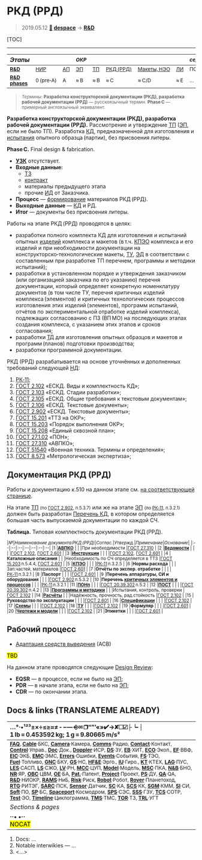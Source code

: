 # РКД (РРД)
> 2019.05.12 **[🚀](../index/index.md) [despace](index.md)** → **[R&D](rnd.md)**

[TOC]

---

|*Этапы*||| <small>*ОКР*</small> ||||| <small>*серийное пр‑во:*</small> ||
|:--|:--|:--|:--|:--|:--|:--|:--|:--|:--|
|<small>**[R&D](rnd.md)**</small>  | <small>[НИР](rnd_0.md)</small>  | <small>[АП](rnd_ap.md)</small>  | <small>[ЭП](rnd_ep.md)</small>  | <small>[ТП](rnd_tp.md)</small>  | <small>[РКД (РРД)](rnd_rkd.md)</small>  | <small>[Макеты, НЭО](rnd_neo.md)</small>  | <small>[ЛИ](rnd_e.md)</small>  | <small>ПСП → СП → ПЭ</small>  | <small>Вывод</small>  |
|<small>**[R&D phases](rnd.md)**</small>  | <small>0 (pre‑A)</small> | <small>A</small> | <small>≈ B</small> | <small>≈ B</small> | <small>≈ C</small> | <small>≈ C/D</small> | <small>≈ E</small> | <small>…</small> | <small>F</small> |

> <small>*Термины:* **Разработка конструкторской документации (РКД), разработка рабочей документации (РРД)** — русскоязычный термин. **Phase C** — примерный англоязычный эквивалент.</small>

**Разработка конструкторской документации (РКД), разработка рабочей документации (РРД).** Рассмотрение и утверждение [ТП](rnd_tp.md) ([ЭП](rnd_ep.md), если не было ТП). Разработка [КД](doc.md), предназначенной для изготовления и [испытания](test.md) опытного образца (партии), без присвоения литеры.

**Phase C.** Final design & fabrication.

   - **[УЗК](cml.md)** отсутствует.
   - **Входные данные:**
      - [ТЗ](tor.md)
      - [контракт](contract.md)
      - материалы предыдущего этапа
      - прочие [ИД](init_data.md) от Заказчика.
   - **Процесс** — [формирование](dont_panic.md#Словоблудие) материалов РКД (РРД).
   - **Выходные данные** — [КД](doc.md) и РД.
   - **Итог** — документы без присвоения литеры.

Работы на этапе РКД (РРД) проводятся в целях:

   - разработки полного комплекта КД для изготовления и испытаний опытных [изделий](unit.md) комплекса и макетов (в т.ч. [КПЭО](ctpr.md) комплекса и его изделий и при необходимости документации на конструкторско‑технологические макеты, [ТУ](specification.md), [ЭД](doc.md) в соответствии с составленным при разработке ТП перечнем, программы и методики испытаний);
   - разработки в установленном порядке и утверждения заказчиком (или организацией заказчика по его указанию) перечня документации, который определяет конкретную номенклатуру документов (в том числе ТУ, перечня критичных изделий комплекса (элементов) и критичных технологических процессов изготовления этих изделий (элементов), программ испытаний, отчётов по экспериментальной отработке изделий комплекса), подлежащих согласованию с ПЗ (ВП МО) на последующих этапах создания комплекса, с указанием этих этапов и сроков согласования;
   - разработки [ТД](doc.md) для изготовления опытных образцов и макетов и программ (планов) подготовки производства;
   - разработки программной документации.

РКД (РРД) разрабатывается на основе уточнённых и дополненных требований следующей [НД](doc.md):

   1. [РК‑11](const_rk11.md);
   1. [ГОСТ 2.102](гост_2_102.md) «ЕСКД. Виды и комплектность КД»;
   1. [ГОСТ 2.103](гост_2_103.md) «ЕСКД. Стадии разработки»;
   1. [ГОСТ 2.105](гост_2_105.md) «ЕСКД. Общие требования к текстовым документам»;
   1. [ГОСТ 2.106](гост_2_106.md) «ЕСКД. Текстовые документы»;
   1. [ГОСТ 2.902](гост_2_902.md) «ЕСКД. Текстовые документы»;
   1. [ГОСТ 15.201](гост_15_201.md) «ТТЗ на ОКР»;
   1. [ГОСТ 15.203](гост_15_203.md) «Порядок выполнения ОКР»;
   1. [ГОСТ 15.208](гост_15_208.md) «Единый сквозной план»;
   1. [ГОСТ 27.1.02](гост_27_1_02.md) «ПОН»;
   1. [ГОСТ 27.310](гост_27_310.md) «АВПКО»;
   1. [ГОСТ 51540](гост_51540.md) «Военная техника. Термины и определения»;
   1. [ГОСТ 8.573](гост_8_573.md) «Метрологическая экспертиза»;



<p style="page-break-after:always"> </p>

## Документация РКД (РРД)
Работы и документацию к.510 на данном этапе см. [на соответствующей странице](zz_lav.md).

На этапе [ТП](rnd_tp.md) <small>(по [ГОСТ 2.902](гост_2_902.md), п.5.3.7)</small> или же на этапе [ЭП](rnd_ep.md) <small>(по [РК‑11](const_rk11.md), п.3.2.1)</small> должен быть разработан [Перечень КД](list_ddoc.md), в котором определяется большая часть выпускаемой документации по каждой СЧ.

**Таблица.** Типовая комплектность документации РКД (РРД).

<small>

|*№*|*Наименование документа РКД (РРД)*|*Соглас.*|*Утвержд.*|*Примечание*|*Основание*|
|:--|:--|:--|:--|:--|:--|:--|
|1  |**[АВПКО](fmenca.md)**  |  |  |При необходимости  |[ГОСТ 27.310](гост_27_310.md)  |
|2  |**[Ведомости](liod.md)**  |  |  |  |[ГОСТ 2.102](гост_2_102.md), [ГОСТ 2.601](гост_2_601.md)  |
|3  |**[Инструкции](инструкции.md)**  |  |  |  |[ГОСТ 2.102](гост_2_102.md), [ГОСТ 2.601](гост_2_601.md)  |
|4  |**Каталожные описания**  |  |  |Необходимость по СЧ определяется в ТТЗ  |[ГОСТ 15.203](гост_15_203.md) п.5.4.4, [ГОСТ 2.601](гост_2_601.md)  |
|5  |**[КПЭО](ctpr.md)**  |  |  |  |[РК‑11](const_rk11.md) п.3.2.5  |
|6  |**Нормы расхода**  |  |  |Зап.частей, материалов  |[ГОСТ 2.601](гост_2_601.md)  |
|7  |**Отчёты по экспер. отработке**  |  |  |  |[РК‑11](const_rk11.md) п.3.2.1  |
|8  |**Паспорт**  |  |  |  |[ГОСТ 2.601](гост_2_601.md)  |
|9  |**Перечень аппаратуры, СИ и оборудования**  |  |  |  |[ГОСТ 2.902](гост_2_902.md) п.5.3.2  |
|10  |**Перечень [критичных элементов и процессов](sens_elem.md)**  |  |  |  |[РК‑11](const_rk11.md) п.3.2.1  |
|11  |**[ПОНп](rams.md)**  |  |  |  |[ГОСТ 20.39.302](гост_20_39_302.md) п.5.2  |
|12  |**[ПОСТ](rams.md)**  |  |  |  |[ГОСТ 20.39.302](гост_20_39_302.md) п.4.2  |
|13  |**[Программы и методики](pmot.md)**  |  |  |Испытания, контроль, проверки  |[ГОСТ 2.102](гост_2_102.md)  |
|14  |**[Расчёты](calc.md)**  |  |  |Надёжность, прочность, рад.стойкость  |[ГОСТ 2.102](гост_2_102.md)  |
|15  |**Руководство по эксплуатации**  |  |  |  |[ГОСТ 2.601](гост_2_601.md)  |
|16  |**[Спецификации](specification.md)**  |  |  |  |[ГОСТ 2.102](гост_2_102.md)  |
|17  |**[Схемы](doc.md)**  |  |  |  |[ГОСТ 2.102](гост_2_102.md)  |
|18  |**[ТУ](specification.md)**  |  |  |  |[ГОСТ 2.102](гост_2_102.md)  |
|19  |**Формуляр**  |  |  |  |[ГОСТ 2.601](гост_2_601.md)  |
|20  |**[Чертежи и модели](draft_model.md)**  |  |  |  |[ГОСТ 2.102](гост_2_102.md)  |
|21  |**Этикетки**  |  |  |  |[ГОСТ 2.601](гост_2_601.md)  |

</small>



## Рабочий процесс
   - [Адаптация средств выведения](асв.md) (АСВ)

<mark>TBD</mark>

На данном этапе проводятся следующие [Design Review](design_review.md):

   - **EQSR** — в процессе, если не было на [ЭП](rnd_ep.md);
   - **PDR** — в начале этапа, если не было на [ЭП](rnd_ep.md);
   - **CDR** — по окончании этапа.



<p style="page-break-after:always"> </p>

## Docs & links (TRANSLATEME ALREADY)
|…°·•¹²³±×÷≤≥≈≠ ‑ −— ⎆✉ ❐“”’«»✔→✘☐☑├┕┆ 1 lb = 0.453592 kg; 1 g = 9.80665 m/s²|
|:--|
|<small>**[FAQ](faq.md)**, **[Cable](cable.md)**·БКС, **[Camera](camera.md)**·Камера, **[Comms](comms.md)**·Радио, **[Contact](contact.md)**·Контакт, **[Control](control.md)**·Управ., **[Doc](doc.md)**·Док., **[Doppler](doppler.md)**·ИСР, **[DS](ds.md)**·ЗУ, **[EB](eb.md)**·ХИТ, **[ECO](ecology.md)**·Экол., **[EF](ef.md)**·ВВФ, **[ElC](elc.md)**·ЭКБ, **[EMC](emc.md)**·ЭМС, **[Errors](error.md)**·Ошибки, **[Events](event.md)**·События, **[FS](fs.md)**·ТЭО, **[Fuel](fuel.md)**·Топливо, **[GNC](gnc.md)**·БКУ, **[GS](scs.md)**·НС, **[HF&E](hfe.md)**·Эрго., **[IU](iu.md)**·Гиро., **[KT](kt.md)**·КТЕХ, **[LAG](lag.md)**·ПУC, **[LES](les.md)**·САСП, **[LS](ls.md)**·СЖО, **[LV](lv.md)**·РН, **[MCC](mcc.md)**·ЦУП, **[Model](model.md)**·Модель, **[MSC](sc.md)**·ПКА, **[N&B](nnb.md)**·БНО, **[NR](nr.md)**·ЯР, **[OBC](obc.md)**·ЦВМ, **[OE](oe.md)**·БА, **[Pat.](патент.md)**·Патент, **[Project](project.md)**·Проект, **[PS](ps.md)**·ДУ, **[QA](quality.md)**·QA, **[R&D](rnd.md)**·НИОКР, **[RAMS](rams.md)**·НиБ, **[Risk](risk.md)**·Риск, **[Robot](robotics.md)**·Робот, **[Rover](rover.md)**·Планетоход, **[RTG](rtg.md)**·РИТЭГ, **[SARC](sarc.md)**·ПСК, **[Sensor](sensor.md)**·Датчик, **[SC](sc.md)**·КА, **[SCS](scs.md)**·КК, **[SGM](sgm.md)**·КММ, **[SI](si.md)**·СИ, **[Soft](soft.md)**·ПО, **[SP](sp.md)**·БС, **[Spaceport](spaceport.md)**·Космодром, **[SPS](sps.md)**·СЭС, **[SSS](sss.md)**·ГЗУ, **[TCS](tcs.md)**·СОТР, **[Test](test.md)**·ЭО, **[Timeline](timeline.md)**·Циклограмма, **[TMS](tms.md)**·ТМС, **[TOR](tor.md)**·ТЗ, **[TRL](trl.md)**·УГТ</small>|
|*Sections & pages*|
|**··• [](.md) •··**<br> <mark>NOCAT</mark> |

   1. Docs: …
   1. Notable interwikies — …
   1. <…>
